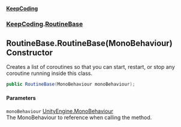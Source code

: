 #### [KeepCoding](index.md 'index')
### [KeepCoding](KeepCoding.md 'KeepCoding').[RoutineBase](KeepCoding_RoutineBase.md 'KeepCoding.RoutineBase')
## RoutineBase.RoutineBase(MonoBehaviour) Constructor
Creates a list of coroutines so that you can start, restart, or stop any coroutine running inside this class.  
```csharp
public RoutineBase(MonoBehaviour monoBehaviour);
```
#### Parameters
<a name='KeepCoding_RoutineBase_RoutineBase(MonoBehaviour)_monoBehaviour'></a>
`monoBehaviour` [UnityEngine.MonoBehaviour](https://docs.microsoft.com/en-us/dotnet/api/UnityEngine.MonoBehaviour 'UnityEngine.MonoBehaviour')  
The MonoBehaviour to reference when calling the method.
  
